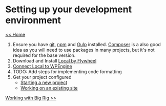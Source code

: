 # Setting up your development environment
[<< Home](/) 

1. Ensure you have [git](https://git-scm.com/book/en/v2/Getting-Started-Installing-Git), [npm](https://docs.npmjs.com/downloading-and-installing-node-js-and-npm) and [Gulp](https://gulpjs.com/) installed. [Composer](https://getcomposer.org/) is a also good idea as you will need to use packages in many projects, but it's not required for the base version.
2. Download and Install [Local by Flywheel](https://localwp.com/)
3. [Connect Local to WPEngine](https://wpengine.com/support/local/#Enable_WPE_API_and_Generate_Credentials)
4. TODO: Add steps for implementing code formatting
5. Get your project configured
    - [Starting a new project](/setup/new-project)
    - [Working on an existing site](/setup/existing-project)

[Working with Big Rig >>](/big-rig)